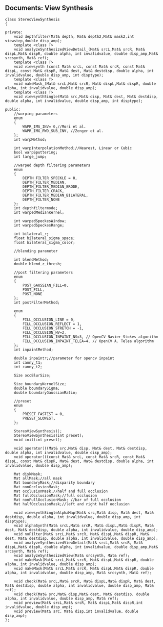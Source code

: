 Documents: View Synthesis  
----------------------------

	class StereoViewSynthesis
	{
	
	private:
		void depthfilter(Mat& depth, Mat& depth2,Mat& mask2,int viewstep,double disp_amp);
		template <class T>
		void analyzeSynthesizedViewDetail_(Mat& srcL,Mat& srcR, Mat& dispL,Mat& dispR, double alpha, int invalidvalue, double disp_amp,Mat& srcsynth, Mat& ref);
		template <class T>
		void viewsynth (const Mat& srcL, const Mat& srcR, const Mat& dispL, const Mat& dispR, Mat& dest, Mat& destdisp, double alpha, int invalidvalue, double disp_amp, int disptype);
		template <class T>
		void makeMask_(Mat& srcL,Mat& srcR, Mat& dispL,Mat& dispR, double alpha, int invalidvalue, double disp_amp);
		template <class T>
		void viewsynthSingle(Mat& src,Mat& disp, Mat& dest, Mat& destdisp, double alpha, int invalidvalue, double disp_amp, int disptype);
	
	public:
		//warping parameters
		enum 
		{
			WAPR_IMG_INV= 0,//Mori et al.
			WAPR_IMG_FWD_SUB_INV, //Zenger et al.
		};
		int warpMethod;
	
		int warpInterpolationMethod;//Nearest, Linear or Cubic
		bool warpSputtering;
		int large_jump;
	
		//warped depth filtering parameters
		enum 
		{
			DEPTH_FILTER_SPECKLE = 0,
			DEPTH_FILTER_MEDIAN,
			DEPTH_FILTER_MEDIAN_ERODE,
			DEPTH_FILTER_CRACK,
			DEPTH_FILTER_MEDIAN_BILATERAL,
			DEPTH_FILTER_NONE
		};
		int depthfiltermode;
		int warpedMedianKernel;
	
		int warpedSpeckesWindow;
		int warpedSpeckesRange;
	
		int bilateral_r;
		float bilateral_sigma_space;
		float bilateral_sigma_color;
	
		//blending parameter
	
		int blendMethod;
		double blend_z_thresh;
	
		//post filtering parameters
		enum 
		{
			POST_GAUSSIAN_FILL=0,
			POST_FILL,
			POST_NONE
		};
		int postFilterMethod;
	
		enum 
		{
			FILL_OCCLUSION_LINE = 0,
			FILL_OCCLUSION_REFLECT = 1,
			FILL_OCCLUSION_STRETCH = -1,
			FILL_OCCLUSION_HV=2,
			FILL_OCCLUSION_INPAINT_NS=3, // OpenCV Navier-Stokes algorithm
			FILL_OCCLUSION_INPAINT_TELEA=4, // OpenCV A. Telea algorithm
		};
		int inpaintMethod;
	
		double inpaintr;//parameter for opencv inpaint 
		int canny_t1;
		int canny_t2;
	
		Size occBlurSize;
	
		Size boundaryKernelSize;
		double boundarySigma;
		double boundaryGaussianRatio;
	
		//preset
		enum 
		{
			PRESET_FASTEST = 0,
			PRESET_SLOWEST,
		};
	
		StereoViewSynthesis();
		StereoViewSynthesis(int preset);
		void init(int preset);
	
		void operator()(Mat& src,Mat& disp, Mat& dest, Mat& destdisp, double alpha, int invalidvalue, double disp_amp);
		void operator()(const Mat& srcL, const Mat& srcR, const Mat& dispL, const Mat& dispR, Mat& dest, Mat& destdisp, double alpha, int invalidvalue, double disp_amp);
	
		Mat diskMask;
		Mat allMask;//all mask
		Mat boundaryMask;//disparity boundary
		Mat nonOcclusionMask;
		Mat occlusionMask;//half and full occlusion
		Mat fullOcclusionMask;//full occlusion
		Mat nonFullOcclusionMask; //bar of full occlusion
		Mat halfOcclusionMask;//left and right half ooclusion
	
		void viewsynthSingleAlphaMap(Mat& src,Mat& disp, Mat& dest, Mat& destdisp, double alpha, int invalidvalue, double disp_amp, int disptype);
		void alphaSynth(Mat& srcL,Mat& srcR, Mat& dispL,Mat& dispR, Mat& dest, Mat& destdisp, double alpha, int invalidvalue, double disp_amp);
		void noFilter(Mat& srcL,Mat& srcR, Mat& dispL,Mat& dispR, Mat& dest, Mat& destdisp, double alpha, int invalidvalue, double disp_amp);
		void analyzeSynthesizedViewDetail(Mat& srcL,Mat& srcR, Mat& dispL,Mat& dispR, double alpha, int invalidvalue, double disp_amp,Mat& srcsynth, Mat& ref);
		void analyzeSynthesizedView(Mat& srcsynth, Mat& ref);
		void makeMask(Mat& srcL,Mat& srcR, Mat& dispL,Mat& dispR, double alpha, int invalidvalue, double disp_amp);
		void makeMask(Mat& srcL,Mat& srcR, Mat& dispL,Mat& dispR, double alpha, int invalidvalue, double disp_amp, Mat& srcsynth, Mat& ref);
	
		void check(Mat& srcL,Mat& srcR, Mat& dispL,Mat& dispR, Mat& dest, Mat& destdisp, double alpha, int invalidvalue, double disp_amp, Mat& ref);
		void check(Mat& src,Mat& disp,Mat& dest, Mat& destdisp, double alpha, int invalidvalue, double disp_amp, Mat& ref);
		void preview(Mat& srcL,Mat& srcR, Mat& dispL,Mat& dispR,int invalidvalue, double disp_amp);
		void preview(Mat& src, Mat& disp,int invalidvalue, double disp_amp);
	};